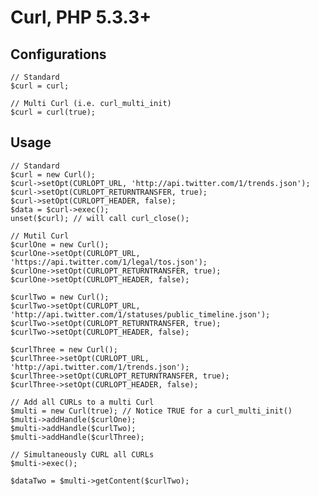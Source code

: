 Curl, PHP 5.3.3+
=============

Configurations
---------------------
    // Standard
    $curl = curl;

    // Multi Curl (i.e. curl_multi_init)
    $curl = curl(true);

Usage
---------------------
    // Standard
    $curl = new Curl();
    $curl->setOpt(CURLOPT_URL, 'http://api.twitter.com/1/trends.json');  
    $curl->setOpt(CURLOPT_RETURNTRANSFER, true);
    $curl->setOpt(CURLOPT_HEADER, false);
    $data = $curl->exec();
    unset($curl); // will call curl_close();

    // Mutil Curl
    $curlOne = new Curl();
    $curlOne->setOpt(CURLOPT_URL, 'https://api.twitter.com/1/legal/tos.json');
    $curlOne->setOpt(CURLOPT_RETURNTRANSFER, true);
    $curlOne->setOpt(CURLOPT_HEADER, false);

    $curlTwo = new Curl();
    $curlTwo->setOpt(CURLOPT_URL, 'http://api.twitter.com/1/statuses/public_timeline.json');
    $curlTwo->setOpt(CURLOPT_RETURNTRANSFER, true);
    $curlTwo->setOpt(CURLOPT_HEADER, false);

    $curlThree = new Curl();
    $curlThree->setOpt(CURLOPT_URL, 'http://api.twitter.com/1/trends.json');
    $curlThree->setOpt(CURLOPT_RETURNTRANSFER, true);
    $curlThree->setOpt(CURLOPT_HEADER, false);

    // Add all CURLs to a multi Curl
    $multi = new Curl(true); // Notice TRUE for a curl_multi_init()
    $multi->addHandle($curlOne);
    $multi->addHandle($curlTwo);
    $multi->addHandle($curlThree);

    // Simultaneously CURL all CURLs
    $multi->exec();

    $dataTwo = $multi->getContent($curlTwo);